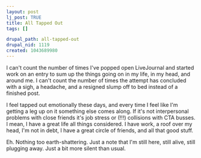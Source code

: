 ```yaml
--- 
layout: post
lj_post: TRUE
title: All Tapped Out
tags: []

drupal_path: all-tapped-out
drupal_nid: 1119
created: 1043689980
---
```

I can't count the number of times I've popped open LiveJournal and started work on an entry to sum up the things going on in my life, in my head, and around me. I can't count the number of times the attempt has concluded with a sigh, a headache, and a resigned slump off to bed instead of a finished post.

I feel tapped out emotionally these days, and every time I feel like I'm getting a leg up on it something else comes along. If it's not interpersonal problems with close friends it's job stress or (!!!) collisions with CTA busses. I mean, I have a great life all things considered. I have work, a roof over my head, I'm not in debt, I have a great circle of friends, and all that good stuff.

Eh. Nothing too earth-shattering. Just a note that I'm still here, still alive, still plugging away. Just a bit more silent than usual.
